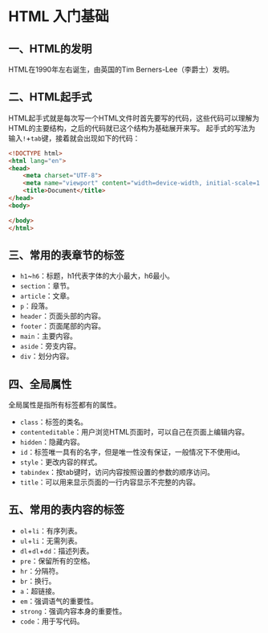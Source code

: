 # HTML 入门基础

## 一、HTML的发明
HTML在1990年左右诞生，由英国的Tim Berners-Lee（李爵士）发明。

## 二、HTML起手式
HTML起手式就是每次写一个HTML文件时首先要写的代码，这些代码可以理解为HTML的主要结构，之后的代码就已这个结构为基础展开来写。
起手式的写法为输入`!`+`tab`键，接着就会出现如下的代码：
```html
<!DOCTYPE html>
<html lang="en">
<head>
    <meta charset="UTF-8">
    <meta name="viewport" content="width=device-width, initial-scale=1.0">
    <title>Document</title>
</head>
<body>
    
</body>
</html>
```

## 三、常用的表章节的标签
* `h1`~`h6`：标题，h1代表字体的大小最大，h6最小。
* `section`：章节。
* `article`：文章。
* `p`：段落。
* `header`：页面头部的内容。
* `footer`：页面尾部的内容。
* `main`：主要内容。
* `aside`：旁支内容。
* `div`：划分内容。

## 四、全局属性
全局属性是指所有标签都有的属性。
* `class`：标签的类名。
* `contenteditable`：用户浏览HTML页面时，可以自己在页面上编辑内容。
* `hidden`：隐藏内容。
* `id`：标签唯一具有的名字，但是唯一性没有保证，一般情况下不使用id。
* `style`：更改内容的样式。
* `tabindex`：按tab键时，访问内容按照设置的参数的顺序访问。
* `title`：可以用来显示页面的一行内容显示不完整的内容。

## 五、常用的表内容的标签
* `ol`+`li`：有序列表。
* `ul`+`li`：无需列表。
* `dl`+`dl`+`dd`：描述列表。
* `pre`：保留所有的空格。
* `hr`：分隔符。
* `br`：换行。
* `a`：超链接。
* `em`：强调语气的重要性。
* `strong`：强调内容本身的重要性。
* `code`：用于写代码。
